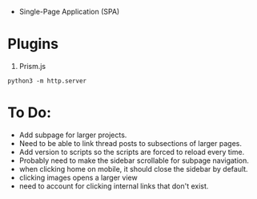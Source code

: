 - Single-Page Application (SPA)

# Plugins
1. Prism.js

```
python3 -m http.server
```

# To Do:
- Add subpage for larger projects.
- Need to be able to link thread posts to subsections of larger pages.
- Add version to scripts so the scripts are forced to reload every time.
- Probably need to make the sidebar scrollable for subpage navigation.
- when clicking home on mobile, it should close the sidebar by default.
- clicking images opens a larger view
- need to account for clicking internal links that don't exist.

<!-- 
# Notes
```html
<h1>Prism.js Tutorial</h1>

<h2>Basic Usage</h2>
<pre><code class="language-python">
    import datetime

    def greet(name):
        current_time = datetime.datetime.now().strftime("%Y-%m-%d %H:%M:%S")
        print(f"Hello, {name}! The current date and time is {current_time}.")

    # Example usage
    name = input("Enter your name: ")
    greet(name)
</code></pre>

<h2>Line Numbers</h2>
<script type="text/plain" class="language-c line-numbers">
    // from tonc_types.h
    typedef u16         SCR_ENTRY, SE;
    typedef SCR_ENTRY   SCREENBLOCK[1024];

    // from tonc_memmap.h
    #define MEM_VRAM    0x06000000
    #define se_mem      ((SCREENBLOCK*)MEM_VRAM)
</script>

<h2>Line Numbers with Offset</h2>
<script type="text/plain" data-line-offset="20" data-line="26-28" class="language-c">
    // from tonc_types.h
    typedef u16           COLOR;
    typedef COLOR         PALBANK[16];

    // from tonc_memmap.h
    #define MEM_PAL       0x05000000
    #define PAL_BG_SIZE   0x00200	
    #define MEM_PAL_OBJ   (MEM_PAL + PAL_BG_SIZE)	

    #define pal_bg_bank   ((PALBANK*)MEM_PAL)
    #define pal_obj_bank  ((PALBANK*)MEM_PAL_OBJ)
</script>

<h2>Linkable Line Numbers</h2>
<pre id="linkable" class="line-numbers linkable-line-numbers"><code class="language-c">
    void main()
    {

    }
</code></pre>
``` -->